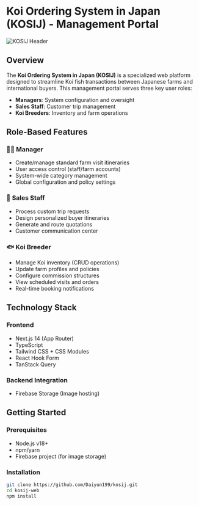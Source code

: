 # Koi Ordering System in Japan (KOSIJ) - Management Portal

![KOSIJ Header](https://thucancakoihikari.com/wp-content/uploads/2024/01/top-6-loai-thuc-an-len-mau-cho-ca-koi-1.jpg)

## Overview

The **Koi Ordering System in Japan (KOSIJ)** is a specialized web platform designed to streamline Koi fish transactions between Japanese farms and international buyers. This management portal serves three key user roles:

- **Managers**: System configuration and oversight
- **Sales Staff**: Customer trip management
- **Koi Breeders**: Inventory and farm operations

## Role-Based Features

### 👨‍💼 **Manager**
- Create/manage standard farm visit itineraries
- User access control (staff/farm accounts)
- System-wide category management
- Global configuration and policy settings

### 💼 **Sales Staff**
- Process custom trip requests
- Design personalized buyer itineraries
- Generate and route quotations
- Customer communication center

### 🐟 **Koi Breeder**
- Manage Koi inventory (CRUD operations)
- Update farm profiles and policies
- Configure commission structures
- View scheduled visits and orders
- Real-time booking notifications

## Technology Stack

### Frontend
- Next.js 14 (App Router)
- TypeScript
- Tailwind CSS + CSS Modules
- React Hook Form
- TanStack Query

### Backend Integration
- Firebase Storage (Image hosting)


## Getting Started

### Prerequisites
- Node.js v18+
- npm/yarn
- Firebase project (for image storage)

### Installation
```bash
git clone https://github.com/Daiyun199/kosij.git
cd kosij-web
npm install
